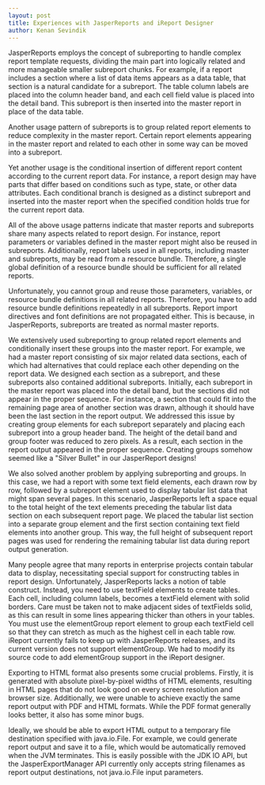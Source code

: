 ```yaml
---
layout: post
title: Experiences with JasperReports and iReport Designer
author: Kenan Sevindik
---
```

JasperReports employs the concept of subreporting to handle complex report template requests, dividing the main part into 
logically related and more manageable smaller subreport chunks. For example, if a report includes a section where a list 
of data items appears as a data table, that section is a natural candidate for a subreport. The table column labels are 
placed into the column header band, and each cell field value is placed into the detail band. This subreport is then 
inserted into the master report in place of the data table.

Another usage pattern of subreports is to group related report elements to reduce complexity in the master report. 
Certain report elements appearing in the master report and related to each other in some way can be moved into a 
subreport.

Yet another usage is the conditional insertion of different report content according to the current report data. For 
instance, a report design may have parts that differ based on conditions such as type, state, or other data attributes. 
Each conditional branch is designed as a distinct subreport and inserted into the master report when the specified 
condition holds true for the current report data.

All of the above usage patterns indicate that master reports and subreports share many aspects related to report design. 
For instance, report parameters or variables defined in the master report might also be reused in subreports. Additionally, 
report labels used in all reports, including master and subreports, may be read from a resource bundle. Therefore, a 
single global definition of a resource bundle should be sufficient for all related reports.

Unfortunately, you cannot group and reuse those parameters, variables, or resource bundle definitions in all related 
reports. Therefore, you have to add resource bundle definitions repeatedly in all subreports. Report import directives 
and font definitions are not propagated either. This is because, in JasperReports, subreports are treated as normal 
master reports.

We extensively used subreporting to group related report elements and conditionally insert these groups into the master 
report. For example, we had a master report consisting of six major related data sections, each of which had alternatives 
that could replace each other depending on the report data. We designed each section as a subreport, and these subreports 
also contained additional subreports. Initially, each subreport in the master report was placed into the detail band, but 
the sections did not appear in the proper sequence. For instance, a section that could fit into the remaining page area 
of another section was drawn, although it should have been the last section in the report output. We addressed this issue 
by creating group elements for each subreport separately and placing each subreport into a group header band. The height 
of the detail band and group footer was reduced to zero pixels. As a result, each section in the report output appeared 
in the proper sequence. Creating groups somehow seemed like a "Silver Bullet" in our JasperReport designs!

We also solved another problem by applying subreporting and groups. In this case, we had a report with some text field 
elements, each drawn row by row, followed by a subreport element used to display tabular list data that might span several 
pages. In this scenario, JasperReports left a space equal to the total height of the text elements preceding the tabular 
list data section on each subsequent report page. We placed the tabular list section into a separate group element and 
the first section containing text field elements into another group. This way, the full height of subsequent report pages 
was used for rendering the remaining tabular list data during report output generation.

Many people agree that many reports in enterprise projects contain tabular data to display, necessitating special support 
for constructing tables in report design. Unfortunately, JasperReports lacks a notion of table construct. Instead, you 
need to use textField elements to create tables. Each cell, including column labels, becomes a textField element with 
solid borders. Care must be taken not to make adjacent sides of textFields solid, as this can result in some lines 
appearing thicker than others in your tables. You must use the elementGroup report element to group each textField cell 
so that they can stretch as much as the highest cell in each table row. iReport currently fails to keep up with 
JasperReports releases, and its current version does not support elementGroup. We had to modify its source code to add 
elementGroup support in the iReport designer.

Exporting to HTML format also presents some crucial problems. Firstly, it is generated with absolute pixel-by-pixel 
widths of HTML elements, resulting in HTML pages that do not look good on every screen resolution and browser size. 
Additionally, we were unable to achieve exactly the same report output with PDF and HTML formats. While the PDF format 
generally looks better, it also has some minor bugs.

Ideally, we should be able to export HTML output to a temporary file destination specified with java.io.File. For example, 
we could generate report output and save it to a file, which would be automatically removed when the JVM terminates. This 
is easily possible with the JDK IO API, but the JasperExportManager API currently only accepts string filenames as report 
output destinations, not java.io.File input parameters.
